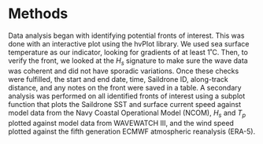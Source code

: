# Methods

Data analysis began with identifying potential fronts of interest. This was done with an interactive plot using the hvPlot library. We used sea surface temperature as our indicator, looking for gradients of at least 1˚C. Then, to verify the front, we looked at the $H_s$ signature to make sure the wave data was coherent and did not have sporadic variations. Once these checks were fulfilled, the start and end date, time, Saildrone ID, along-track distance, and any notes on the front were saved in a table. 
A secondary analysis was performed on all identified fronts of interest using a subplot function that plots the Saildrone SST and surface current speed against model data from the Navy Coastal Operational Model (NCOM), $H_s$ and $T_p$ plotted against model data from WAVEWATCH III, and the wind speed plotted against the fifth generation ECMWF atmospheric reanalysis (ERA-5).
